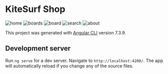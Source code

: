 # KiteSurf Shop

![home](https://github.com/torrapipes/ProjecteWebLLM/blob/master/webImg/home.jpg)
![boards](https://github.com/torrapipes/ProjecteWebLLM/blob/master/webImg/boards.jpg) 
![board](https://github.com/torrapipes/ProjecteWebLLM/blob/master/webImg/board.jpg)
![search](https://github.com/torrapipes/ProjecteWebLLM/blob/master/webImg/search.jpg) 
![about](https://github.com/torrapipes/ProjecteWebLLM/blob/master/webImg/about.jpg)

This project was generated with [Angular CLI](https://github.com/angular/angular-cli) version 7.3.9.

## Development server

Run `ng serve` for a dev server. Navigate to `http://localhost:4200/`. The app will automatically reload if you change any of the source files.


